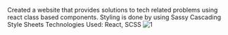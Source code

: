 Created a website that provides solutions to tech related problems using react class based components. 
Styling is done by using Sassy Cascading Style Sheets 
Technologies Used: React, SCSS
![1](https://github.com/Rakshita2319/techsavants/assets/115718748/eba45d4c-597b-4ed2-b2b9-2906c8f1f4e3)
